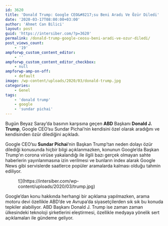 ```yaml
---
id: 3620
title: 'Donald Trump: Google CEO&#8217;su Beni Aradı Ve Özür Diledi'
date: '2020-03-17T08:00:00+03:00'
author: 'Ahmet Can Bilici'
layout: post
guid: 'https://intersiber.com/?p=3620'
permalink: /donald-trump-google-ceosu-beni-aradi-ve-ozur-diledi/
post_views_count:
    - '19'
ampforwp_custom_content_editor:
    - ''
ampforwp_custom_content_editor_checkbox:
    - null
ampforwp-amp-on-off:
    - default
image: /wp-content/uploads/2020/03/donald-trump.jpg
categories:
    - Genel
tags:
    - 'donald trump'
    - google
    - 'sundar pichai'
---
```


Bugün Beyaz Saray’da basının karşısına geçen **ABD** Başkanı **Donald J. Trump**, Google CEO’su Sundar Pichai’nin kendisini özel olarak aradığını ve kendisinden özür dilediğini açıkladı.

Google CEO’su **Sundar Pichai**‘nin Başkan Trump’tan neden dolayı özür dilediği konusunda hiçbir bilgi açıklanmazken, konunun Google’da Başkan Trump’ın corona virüse yakalandığı ile ilgili bazı gerçek olmayan sahte haberlerin yayınlanmasına izin verilmesi ve bunların index alarak Google News gibi servislerde saatlerce popüler aramalarda kalması olduğu tahmin ediliyor.

<figure class="wp-block-image size-full">![](https://intersiber.com/wp-content/uploads/2020/03/trump.jpg)</figure>Google’dan konu hakkında herhangi bir açıklama yapılmazken, arama motoru devi özellikle ABD’de ve Avrupa’da siyasetçilerden sık sık bu konuda tepkiler alabiliyor. ABD Başkanı Donald J. Trump ise zaman zaman ülkesindeki teknoloji şirketlerini eleştirmesi, özellikle medyaya yönelik sert açıklamaları ile gündeme geliyor.